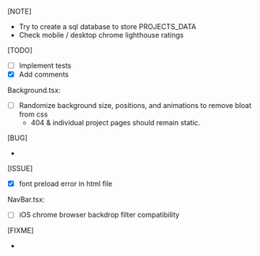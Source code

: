 [NOTE]

- Try to create a sql database to store PROJECTS_DATA
- Check mobile / desktop chrome lighthouse ratings

[TODO]

- [ ] Implement tests
- [x] Add comments

Background.tsx:

- [ ] Randomize background size, positions, and animations to remove bloat from css
  - 404 & individual project pages should remain static.

[BUG]

-

[ISSUE]

- [x] font preload error in html file

NavBar.tsx:

- [ ] iOS chrome browser backdrop filter compatibility

[FIXME]

-
